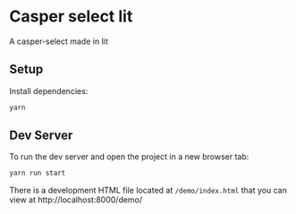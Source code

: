 # Casper select lit

A casper-select made in lit

## Setup

Install dependencies:

```bash
yarn
```

## Dev Server

To run the dev server and open the project in a new browser tab:

```bash
yarn run start
```

There is a development HTML file located at `/demo/index.html` that you can view at http://localhost:8000/demo/

